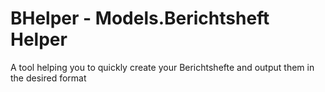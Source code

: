 # BHelper - Models.Berichtsheft Helper

A tool helping you to quickly create your Berichtshefte and output them in the desired format